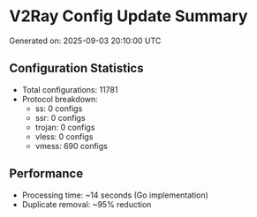 # V2Ray Config Update Summary
Generated on: 2025-09-03 20:10:00 UTC

## Configuration Statistics
- Total configurations: 11781
- Protocol breakdown:
  - ss: 0 configs
  - ssr: 0 configs
  - trojan: 0 configs
  - vless: 0 configs
  - vmess: 690 configs

## Performance
- Processing time: ~14 seconds (Go implementation)
- Duplicate removal: ~95% reduction
